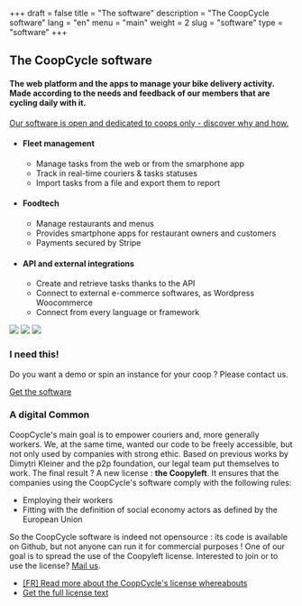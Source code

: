 +++
draft = false
title = "The software"
description = "The CoopCycle software"
lang = "en"
menu = "main"
weight = 2
slug = "software"
type = "software"
+++

<div class="row justify-content-center banner">
    <div class="col-md-10 col-md-offset-1 text-center">
        <h2 class="h2">The CoopCycle software</h2>
        <h4 class="h4">The web platform and the apps to manage your bike delivery activity. Made according to the needs and feedback of our members that are cycling daily with it.</h4>
        <a class="text-small know-more" href="#digital-common">Our software is open and dedicated to coops only - discover why and how.</a>
    </div>
</div>


<div class="row justify-content-center banner">
    <ul class="nav">
        <li class="col-md-4 active" data-toggle="tab" data-target="#fleet">
            <div class="feature-group">
                <h4 class="h4">Fleet management</h4>
                <ul class="list-features">
                    <li class="list-features--el">Manage tasks from the web or from the smarphone app</li>
                    <li class="list-features--el">Track in real-time couriers & tasks statuses</li>
                    <li class="list-features--el">Import tasks from a file and export them to report</li>
                </ul>
            </div>
        </li>
        <li class="col-md-4" data-toggle="tab" data-target="#foodtech" >
            <div class="feature-group">
                <h4 class="h4">Foodtech</h4>
                <ul class="list-features">
                    <li class="list-features--el">Manage restaurants and menus</li>
                    <li class="list-features--el">Provides smartphone apps for restaurant owners and customers</li>
                    <li class="list-features--el">Payments secured by Stripe</li>
                </ul>
            </div>
        </li>
        <li class="col-md-4" data-toggle="tab" data-target="#api" >
            <div class="feature-group">
                <h4 class="h4">API and external integrations</h4>
                <ul class="list-features">
                    <li class="list-features--el">Create and retrieve tasks thanks to the API</li>
                    <li class="list-features--el">Connect to external e-commerce softwares, as Wordpress Woocommerce</li>
                    <li class="list-features--el">Connect from every language or framework</li>
                </ul>
            </div>
        </li>
    </ul>
    <div class="tab-content col-md-12">
        <img id="fleet" class="tab-pane active" src="/images/dispatch.jpg">
        <img id="foodtech" class="tab-pane" src="/images/foodtech.jpg">
        <img id="api" class="tab-pane" src="/images/fleurs-dici.jpg">
    </div>
</div>

<div class="row justify-content-center banner">
    <div class="col-md-10 col-md-offset-1 text-center">
        <h3 class="h3">I need this!</h3>
        <p>
            Do you want a demo or spin an instance for your coop ? Please contact us.<br>
        </p>
        <div class="text-center">
          <a target="_blank" href="mailto:contact@coopcycle.org" class="btn btn-big text-big">Get the software</a>
        </div></div>
    </div>
</div>


<div id="digital-common" class="row justify-content-center banner">
    <div class="col-md-10 col-md-offset-1 text-center">
        <h3 class="h3">A digital Common</h3>
    </div>
    <div class="col-md-8 col-md-offset-2">
        <div class="row">
            <p>
                CoopCycle's main goal is to empower couriers and, more generally workers. We, at the same time, wanted our code to be freely accessible, but not only used by companies with strong ethic. Based on previous works by Dimytri Kleiner and the p2p foundation, our legal team put themselves to work. The final result ? A new license : <strong>the Coopyleft</strong>. It ensures that the companies using the CoopCycle's software comply with the following rules:
                <ul>
                    <li>
                        Employing their workers
                    </li>
                    <li>
                        Fitting with the definition of social economy actors as defined by the European Union
                    </li>
                </ul>
            </p>
            <p>
                So the CoopCycle software is indeed not opensource : its code is available on Github, but not anyone can run it for commercial purposes ! One of our  goal is to spread the use of the Coopyleft license. Interested to join or to use the license? <a href="mailto:contact@coopcycle.org">Mail us</a>.
                <ul>
                    <li>
                        <a href="https://blogs.mediapart.fr/coopcycle/blog/170418/comment-proteger-le-logiciel-ouvert-coopcycle-de-la-predation-capitaliste" class="know-more">[FR] Read more about the CoopCycle's license whereabouts</a>
                    </li>
                    <li>
                        <a href="https://wiki.coopcycle.org/fr:licenseen" class="know-more">Get the full license text</a><br>
                    </li>
                </ul>
            </p>
        </div>
    </div>
</div>
